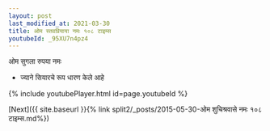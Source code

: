 ```yaml
---
layout: post
last_modified_at: 2021-03-30
title: ओम स्तवप्रियाया नमः १०८ टाइम्स
youtubeId: _95XU7n4pz4
---
```

 
 
 ओम सुगला रुपया नमः  
 
 -  ज्याने सियारचे रूप धारण केले आहे 
 
  
 
  
 
 
 
 
 
 


{% include youtubePlayer.html id=page.youtubeId %}
 
[Next]({{ site.baseurl }}{% link  split2/_posts/2015-05-30-ओम शुचिश्रवासे नमः १०८ टाइम्स.md%})
 
